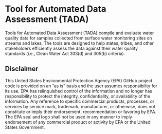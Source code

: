 # Tool for Automated Data Assessment (TADA) 
Tools for Automated Data Assessment (TADA) compile and evaluate water quality data for samples collected from surface water monitoring sites on streams and lakes. The tools are designed to help states, tribes, and other stakeholders efficiently assess the data against their water quality standards (i.e., Clean Water Act 303(d) and 305(b) criteria).

## Disclaimer
This United States Environmental Protection Agency (EPA) GitHub project code is provided on an "as is" basis and the user assumes responsibility for its use.  EPA has relinquished control of the information and no longer has responsibility to protect the integrity, confidentiality, or availability of the information.  Any reference to specific commercial products, processes, or services by service mark, trademark, manufacturer, or otherwise, does not constitute or imply their endorsement, recommendation or favoring by EPA.  The EPA seal and logo shall not be used in any manner to imply endorsement of any commercial product or activity by EPA or the United States Government.
